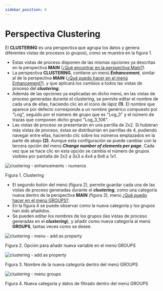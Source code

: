 ```yaml
---
sidebar_position: 6
---
```


# Perspectiva Clustering

El **CLUSTERING** es una perspectiva que agrupa los datos y genera diferentes vistas de procesos (o grupos), como se muestra en la figura 1.

*   Estas vistas de proceso disponen de las mismas opciones ya descritas en la perspectiva **MAIN** ([¿Qué encontrar en la perspectiva Main?](./main-perspective)).
*   La perspectiva **CLUSTERING**, contiene un menú **_Enhancement_**, similar al de la perspectiva **MAIN** ([¿Qué puedo hacer en el menú Enhancement?](./menu/enhancement-menu)), y que aplicará los cambios a todos las vistas de proceso del **_clustering_**.
*   Además de las opciones ya explicadas en dicho menú, en las vistas de proceso generadas durante el clustering, se permite editar el nombre de cada una de ellas, haciendo clic en el icono de lápiz **(1)**. El nombre que aparece por defecto corresponde a un nombre genérico compuesto por "Log", seguido por el número de grupo que es "Log_3" y el número de trazas que componen dicho grupo "Log_3_106".
*   Las vistas de proceso se presentarán en una parrilla de 2x2. Si hubieran más vistas de proceso, éstas se distribuirían en parrillas de 4, pudiendo navegar entre ellas, haciendo clic sobre los números emplazados en la parte de abajo **(2)**. Aunque esta configuración se puede cambiar con la tercera opción del menú **_Change number of elements per page_**. Cada vez que se hace clic en esta opción se cambia el número de grupos visibles por pantalla de 2x2 a 3x3 a 4x4 a 6x6 a 1x1.

![clustering - enhancements - numeros](/img/clustering-enhancements-numeros.png "clustering – enhancements – numeros")

Figura 1. Clustering

*   El segundo botón del menú (figura 2), permite guardar cada una de las vistas de proceso generadas durante el **_clustering_**, como una categoría nueva dentro de la perspectiva **MAIN** (figura 3), menú [¿Qué puedo hacer en el menú GROUPS?](./menu/groups-menu).
*   En la figura 4 se puede observar como la nueva categoría y los grupos han sido añadidos.
*   Se pueden editar los nombres de los grupos (las vistas de proceso generadas en el **_clustering_**), y añadir como nueva categoría al menú **GROUPS**, tantas veces como se desee.

![clustering - menu - add as property](/img/clustering-menu-add-as-property.png "clustering – menu – add as property")

Figura 2. Opción para añadir nueva variable en el menú GROUPS

![clustering - add as property](/img/clustering-add-as-property.png "clustering – add as property")

Figura 3. Nombre de la nueva categoría dentro del menú GROUPS

![clustering - menu groups](/img/clustering-menu-groups.png "clustering – menu groups")

Figura 4. Nueva categoría y datos de filtrado dentro del menú GROUPS